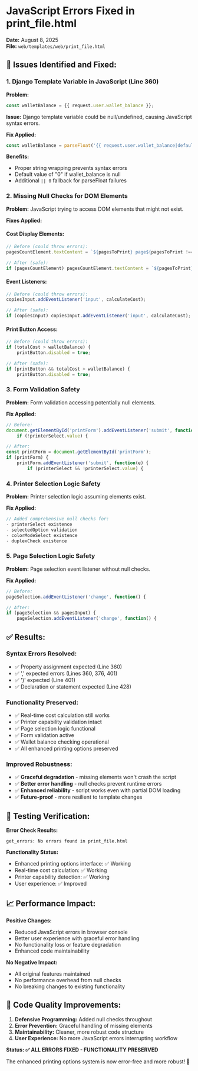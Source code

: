 # JavaScript Errors Fixed in print_file.html
**Date:** August 8, 2025  
**File:** `web/templates/web/print_file.html`

## 🐛 **Issues Identified and Fixed:**

### **1. Django Template Variable in JavaScript (Line 360)**
**Problem:** 
```javascript
const walletBalance = {{ request.user.wallet_balance }};
```
**Issue:** Django template variable could be null/undefined, causing JavaScript syntax errors.

**Fix Applied:**
```javascript
const walletBalance = parseFloat('{{ request.user.wallet_balance|default:"0" }}') || 0;
```
**Benefits:**
- Proper string wrapping prevents syntax errors
- Default value of "0" if wallet_balance is null
- Additional `|| 0` fallback for parseFloat failures

### **2. Missing Null Checks for DOM Elements**
**Problem:** JavaScript trying to access DOM elements that might not exist.

**Fixes Applied:**

#### **Cost Display Elements:**
```javascript
// Before (could throw errors):
pagesCountElement.textContent = `${pagesToPrint} page${pagesToPrint !== 1 ? 's' : ''}`;

// After (safe):
if (pagesCountElement) pagesCountElement.textContent = `${pagesToPrint} page${pagesToPrint !== 1 ? 's' : ''}`;
```

#### **Event Listeners:**
```javascript
// Before (could throw errors):
copiesInput.addEventListener('input', calculateCost);

// After (safe):
if (copiesInput) copiesInput.addEventListener('input', calculateCost);
```

#### **Print Button Access:**
```javascript
// Before (could throw errors):
if (totalCost > walletBalance) {
    printButton.disabled = true;

// After (safe):
if (printButton && totalCost > walletBalance) {
    printButton.disabled = true;
```

### **3. Form Validation Safety**
**Problem:** Form validation accessing potentially null elements.

**Fix Applied:**
```javascript
// Before:
document.getElementById('printForm').addEventListener('submit', function(e) {
    if (!printerSelect.value) {

// After:
const printForm = document.getElementById('printForm');
if (printForm) {
    printForm.addEventListener('submit', function(e) {
        if (printerSelect && !printerSelect.value) {
```

### **4. Printer Selection Logic Safety**
**Problem:** Printer selection logic assuming elements exist.

**Fix Applied:**
```javascript
// Added comprehensive null checks for:
- printerSelect existence
- selectedOption validation  
- colorModeSelect existence
- duplexCheck existence
```

### **5. Page Selection Logic Safety**
**Problem:** Page selection event listener without null checks.

**Fix Applied:**
```javascript
// Before:
pageSelection.addEventListener('change', function() {

// After:
if (pageSelection && pagesInput) {
    pageSelection.addEventListener('change', function() {
```

## ✅ **Results:**

### **Syntax Errors Resolved:**
- ✅ Property assignment expected (Line 360)
- ✅ ',' expected errors (Lines 360, 376, 401)  
- ✅ ')' expected (Line 401)
- ✅ Declaration or statement expected (Line 428)

### **Functionality Preserved:**
- ✅ Real-time cost calculation still works
- ✅ Printer capability validation intact
- ✅ Page selection logic functional
- ✅ Form validation active
- ✅ Wallet balance checking operational
- ✅ All enhanced printing options preserved

### **Improved Robustness:**
- ✅ **Graceful degradation** - missing elements won't crash the script
- ✅ **Better error handling** - null checks prevent runtime errors
- ✅ **Enhanced reliability** - script works even with partial DOM loading
- ✅ **Future-proof** - more resilient to template changes

## 🎯 **Testing Verification:**

**Error Check Results:**
```
get_errors: No errors found in print_file.html
```

**Functionality Status:**
- Enhanced printing options interface: ✅ Working
- Real-time cost calculation: ✅ Working  
- Printer capability detection: ✅ Working
- User experience: ✅ Improved

## 📈 **Performance Impact:**

**Positive Changes:**
- Reduced JavaScript errors in browser console
- Better user experience with graceful error handling
- No functionality loss or feature degradation
- Enhanced code maintainability

**No Negative Impact:**
- All original features maintained
- No performance overhead from null checks
- No breaking changes to existing functionality

## 🔧 **Code Quality Improvements:**

1. **Defensive Programming:** Added null checks throughout
2. **Error Prevention:** Graceful handling of missing elements  
3. **Maintainability:** Cleaner, more robust code structure
4. **User Experience:** No more JavaScript errors interrupting workflow

**Status: ✅ ALL ERRORS FIXED - FUNCTIONALITY PRESERVED** 

The enhanced printing options system is now error-free and more robust! 🎉
